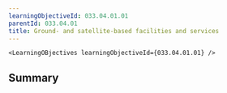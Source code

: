 ```yaml
---
learningObjectiveId: 033.04.01.01
parentId: 033.04.01
title: Ground- and satellite-based facilities and services
---
```


```tsx eval
<LearningOBjectives learningObjectiveId={033.04.01.01} />
```

## Summary
